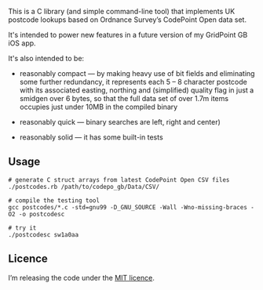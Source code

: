 
This is a C library (and simple command-line tool) that implements UK postcode lookups based on Ordnance Survey’s CodePoint Open data set.

It's intended to power new features in a future version of my GridPoint GB iOS app.

It's also intended to be:

* reasonably compact — by making heavy use of bit fields and eliminating some further redundancy, it represents each 5 – 8 character postcode with its associated easting, northing and (simplified) quality flag in just a smidgen over 6 bytes, so that the full data set of over 1.7m items occupies just under 10MB in the compiled binary

* reasonably quick — binary searches are left, right and center)

* reasonably solid — it has some built-in tests

## Usage

    # generate C struct arrays from latest CodePoint Open CSV files
    ./postcodes.rb /path/to/codepo_gb/Data/CSV/

    # compile the testing tool
    gcc postcodes/*.c -std=gnu99 -D_GNU_SOURCE -Wall -Wno-missing-braces -O2 -o postcodesc

    # try it
    ./postcodesc sw1a0aa

## Licence

I’m releasing the code under the [MIT licence](http://www.opensource.org/licenses/mit-license.php).
